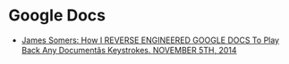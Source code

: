 # Google Docs

- [James Somers: How I REVERSE ENGINEERED GOOGLE DOCS To Play Back Any Documentâs Keystrokes. NOVEMBER 5TH, 2014](http://features.jsomers.net/how-i-reverse-engineered-google-docs/)